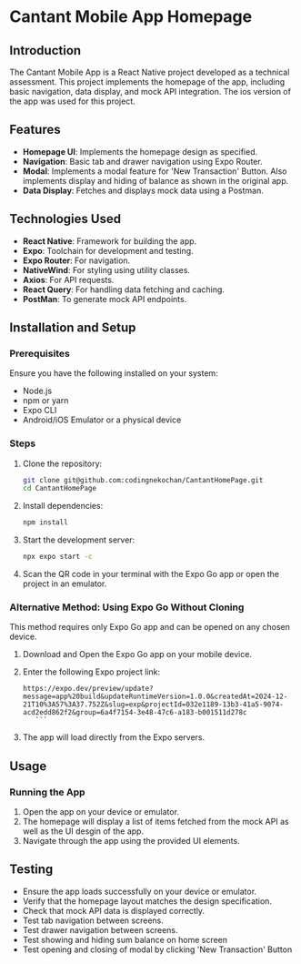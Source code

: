 # Cantant Mobile App Homepage

## Introduction

The Cantant Mobile App is a React Native project developed as a technical assessment. This project implements the homepage of the app, including basic navigation, data display, and mock API integration. The ios version of the app was used for this project.

## Features

- **Homepage UI**: Implements the homepage design as specified.
- **Navigation**: Basic tab and drawer navigation using Expo Router.
- **Modal**: Implements a modal feature for 'New Transaction' Button. Also implements display and hiding of balance as shown in the original app.
- **Data Display**: Fetches and displays mock data using a Postman.

## Technologies Used

- **React Native**: Framework for building the app.
- **Expo**: Toolchain for development and testing.
- **Expo Router**: For navigation.
- **NativeWind**: For styling using utility classes.
- **Axios**: For API requests.
- **React Query**: For handling data fetching and caching.
- **PostMan**: To generate mock API endpoints.

## Installation and Setup

### Prerequisites

Ensure you have the following installed on your system:

- Node.js
- npm or yarn
- Expo CLI
- Android/iOS Emulator or a physical device

### Steps

1. Clone the repository:
   ```bash
   git clone git@github.com:codingnekochan/CantantHomePage.git
   cd CantantHomePage
   ```
2. Install dependencies:
   ```bash
   npm install
   ```
3. Start the development server:
   ```bash
   npx expo start -c
   ```
4. Scan the QR code in your terminal with the Expo Go app or open the project in an emulator.

### Alternative Method: Using Expo Go Without Cloning
This method requires only Expo Go app and can be opened on any chosen device.

1. Download and Open the Expo Go app on your mobile device.
2. Enter the following Expo project link:

   ````
   https://expo.dev/preview/update?message=app%20build&updateRuntimeVersion=1.0.0&createdAt=2024-12-21T10%3A57%3A37.752Z&slug=exp&projectId=032e1189-13b3-41a5-9074-acd2edd862f2&group=6a4f7154-3e48-47c6-a183-b001511d278c
      ```

   ````

3. The app will load directly from the Expo servers.

## Usage

### Running the App

1. Open the app on your device or emulator.
2. The homepage will display a list of items fetched from the mock API as well as the UI desgin of the app.
3. Navigate through the app using the provided UI elements.

## Testing

- Ensure the app loads successfully on your device or emulator.
- Verify that the homepage layout matches the design specification.
- Check that mock API data is displayed correctly.
- Test tab navigation between screens.
- Test drawer navigation between screens.
- Test showing and hiding sum balance on home screen
- Test opening and closing of modal by clicking 'New Transaction' Button
